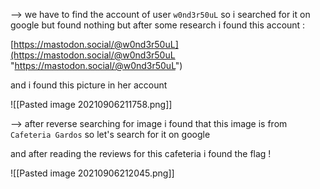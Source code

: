 --> we have to find the account of user `w0nd3r50uL` so i searched for it on google but found nothing but after some research i found this account :

[https://mastodon.social/@w0nd3r50uL](https://mastodon.social/@w0nd3r50uL "https://mastodon.social/@w0nd3r50uL")

and i found this picture in her account 

![[Pasted image 20210906211758.png]]

--> after reverse searching for image i found that this image is from `Cafeteria Gardos` so let's search for it on google 

and after reading the reviews for this cafeteria i found the flag !

![[Pasted image 20210906212045.png]]